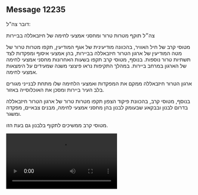 ## Message 12235

דובר צה"ל:

צה״ל תוקף מטרות טרור ומחסני אמצעי לחימה של חיזבאללה בביירות

מטוסי קרב של חיל האוויר, בהכוונה מודיעינית של אגף המודיעין, תקפו מטרות טרור של מטה המודיעין של ארגון הטרור חיזבאללה בביירות, בהן אמצעי איסוף ומפקדות לצד תשתיות טרור נוספות. 
בנוסף, מטוסי קרב תקפו בשעות האחרונות מחסני אמצעי לחימה של הארגון במרחב ביירות.
במהלך התקיפות נראו פיצוצי משנה שמעידים על הימצאות אמצעי לחימה.

ארגון הטרור חיזבאללה ממקם את המפקדות ואמצעי הלחימה שלו מתחת לבנייני מגורים בלב העיר ביירות ומסכן את האוכלוסייה באזור.

בנוסף, מטוסי קרב, בהכוונת פיקוד הצפון תקפו מטרות טרור של ארגון הטרור חיזבאללה בדרום לבנון ובבקאע שבעומק לבנון בהן מחסני אמצעי לחימה, מבנים צבאיים, מפקדה ומשגר.

מטוסי קרב ממשיכים לתקוף בלבנון גם בעת הזו.

![Video](https://data.iron-swords.co.il/2024/October/06/https://data.iron-swords.co.il/2024/October/06/12235/12235_media.mp4)
